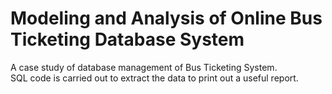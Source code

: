# Modeling and Analysis of Online Bus Ticketing Database System

A case study of database management of Bus Ticketing System.  
SQL code is carried out to extract the data to print out a useful report.
